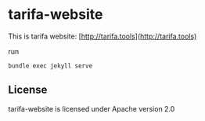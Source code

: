 tarifa-website
==============

This is tarifa website: [http://tarifa.tools](http://tarifa.tools)

run

```
bundle exec jekyll serve
```

## License

tarifa-website is licensed under Apache version 2.0
